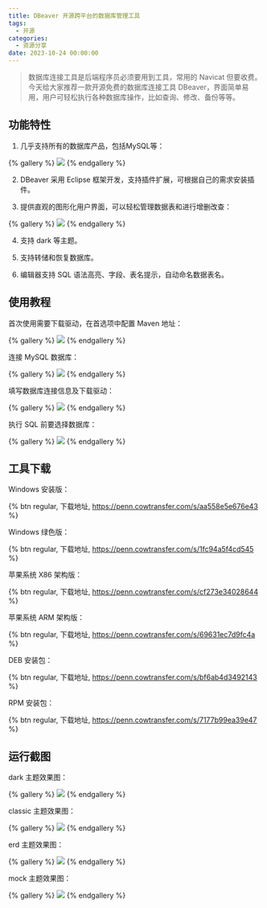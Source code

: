 ```yaml
---
title: DBeaver 开源跨平台的数据库管理工具
tags:
  - 开源
categories:
  - 资源分享
date: 2023-10-24 00:00:00
---
```


> 数据库连接工具是后端程序员必须要用到工具，常用的 Navicat 但要收费。今天给大家推荐一款开源免费的数据库连接工具 DBeaver，界面简单易用，用户可轻松执行各种数据库操作，比如查询、修改、备份等等。

<!-- more -->

## 功能特性

1. 几乎支持所有的数据库产品，包括MySQL等：

{% gallery %}
![](https://cdn.dusays.com/2023/10/634-1.jpg)
{% endgallery %}

2. DBeaver 采用 Eclipse 框架开发，支持插件扩展，可根据自己的需求安装插件。

3. 提供直观的图形化用户界面，可以轻松管理数据表和进行增删改查：

{% gallery %}
![](https://cdn.dusays.com/2023/10/634-2.jpg)
{% endgallery %}

4. 支持 dark 等主题。

5. 支持转储和恢复数据库。

6. 编辑器支持 SQL 语法高亮、字段、表名提示，自动命名数据表名。

## 使用教程

首次使用需要下载驱动，在首选项中配置 Maven 地址：

{% gallery %}
![](https://cdn.dusays.com/2023/10/634-3.jpg)
{% endgallery %}

连接 MySQL 数据库：

{% gallery %}
![](https://cdn.dusays.com/2023/10/634-4.jpg)
{% endgallery %}

填写数据库连接信息及下载驱动：

{% gallery %}
![](https://cdn.dusays.com/2023/10/634-5.jpg)
{% endgallery %}

执行 SQL 前要选择数据库：

{% gallery %}
![](https://cdn.dusays.com/2023/10/634-6.jpg)
{% endgallery %}

## 工具下载

Windows 安装版：

{% btn regular, 下载地址, https://penn.cowtransfer.com/s/aa558e5e676e43 %}

Windows 绿色版：

{% btn regular, 下载地址, https://penn.cowtransfer.com/s/1fc94a5f4cd545 %}

苹果系统 X86 架构版：

{% btn regular, 下载地址, https://penn.cowtransfer.com/s/cf273e34028644 %}

苹果系统 ARM 架构版：

{% btn regular, 下载地址, https://penn.cowtransfer.com/s/69631ec7d9fc4a %}

DEB 安装包：

{% btn regular, 下载地址, https://penn.cowtransfer.com/s/bf6ab4d3492143 %}

RPM 安装包：

{% btn regular, 下载地址, https://penn.cowtransfer.com/s/7177b99ea39e47 %}

## 运行截图

dark 主题效果图：

{% gallery %}
![](https://cdn.dusays.com/2023/10/634-7.jpg)
{% endgallery %}

classic 主题效果图：

{% gallery %}
![](https://cdn.dusays.com/2023/10/634-8.jpg)
{% endgallery %}

erd 主题效果图：

{% gallery %}
![](https://cdn.dusays.com/2023/10/634-9.jpg)
{% endgallery %}

mock 主题效果图：

{% gallery %}
![](https://cdn.dusays.com/2023/10/634-10.jpg)
{% endgallery %}